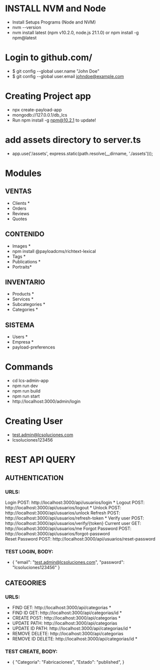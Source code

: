 

# INSTALL NVM and Node
- Install Setups Programs (Node and NVM)
- nvm --version
- nvm install latest (npm v10.2.0, node.js 21.1.0) or npm install -g npm@latest

# Login to github.com/
- $ git config --global user.name "John Doe"
- $ git config --global user.email johndoe@example.com

# Creating Project app
- npx create-payload-app
- mongodb://127.0.0.1/db_lcs
- Run npm install -g npm@10.2.1 to update!


# add assets directory to server.ts 
- app.use('/assets', express.static(path.resolve(__dirname, './assets')));


# Modules 

## VENTAS
- Clients *
- Orders
- Reviews
- Quotes

## CONTENIDO
- Images *
- npm install @payloadcms/richtext-lexical
- Tags *
- Publications *
- Portraits*

## INVENTARIO
- Products *
- Services *
- Subcategories *
- Categories *

## SISTEMA 
- Users *
- Empresa *
- payload-preferences

# Commands
- cd lcs-admin-app
- npm run dev 
- npm run build
- npm run start 
- http://localhost:3000/admin/login

# Creating User
- test.admin@lcsoluciones.com
- lcsoluciones123456




# REST API QUERY

## AUTHENTICATION
### URLS:
Login	          POST: http://localhost:3000/api/usuarios/login	*
Logout	        POST: http://localhost:3000/api/usuarios/logout	*
Unlock	        POST: http://localhost:3000/api/usuarios/unlock	
Refresh	        POST: http://localhost:3000/api/usuarios/refresh-token *
Verify user     POST: http://localhost:3000/api/usuarios/verify/{token}	
Current user    GET:  http://localhost:3000/api/usuarios/me	
Forgot Password	POST: http://localhost:3000/api/usuarios/forgot-password	
Reset Password	POST: http://localhost:3000/api/usuarios/reset-password


### TEST LOGIN, BODY:
- {
  "email": "test.admin@lcsoluciones.com",
  "password": "lcsoluciones123456"
  }

## CATEGORIES
### URLS:
- FIND       GET:     http://localhost:3000/api/categorias *
- FIND ID    GET:     http://localhost:3000/api/categorias/id *
- CREATE     POST:    http://localhost:3000/api/categorias *
- UPDATE     PATH:    http://localhost:3000/api/categorias
- UPDATE ID  PATH:    http://localhost:3000/api/categorias/id *
- REMOVE     DELETE:  http://localhost:3000/api/categorias
- REMOVE ID  DELETE:  http://localhost:3000/api/categorias/id *

### TEST CREATE, BODY:
- {
    "Categoria": "Fabricaciones",
    "Estado": "published",
  }





